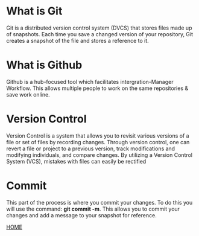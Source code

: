# What is Git
Git is a distributed version control system (DVCS) that stores files made up of snapshots. Each time you save a changed version of your repository, Git creates a snapshot of the file and stores a reference to it.
# What is Github
Github is a hub-focused tool which facilitates intergration-Manager Workflow. This allows multiple people to work on the same repositories & save work online. 
# Version Control
Version Control is a system that allows you to revisit various versions of a file or set of files by recording changes. Through version control, one can revert a file or project to a previous version, track modifications and modifying individuals, and compare changes. By utilizing a Version Control System (VCS), mistakes with files can easily be rectified
# Commit
This part of the process is where you commit your changes. To do this you will use the command: **git commit -m**. This allows you to commit your changes and add a message to your snapshot for reference.

[HOME](https://shiloh206.github.io/reading-notes/gitt)
